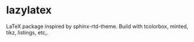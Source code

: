 # lazylatex
LaTeX package inspired by sphinx-rtd-theme. Build with tcolorbox, minted, tikz, listings, etc,.
